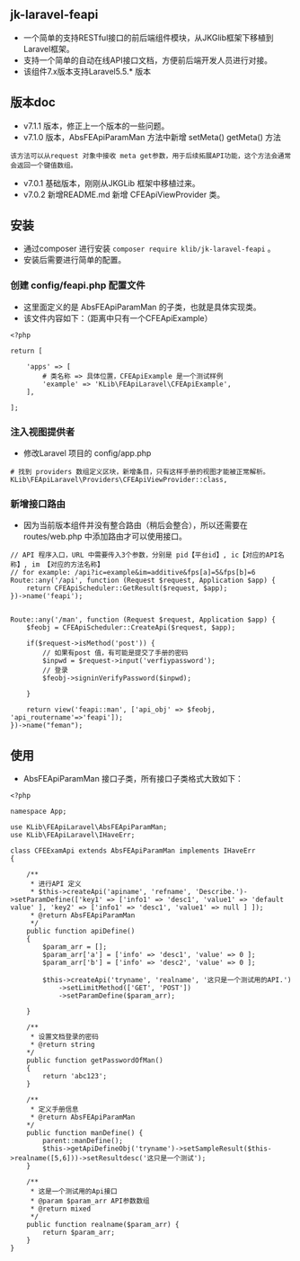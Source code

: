 ## jk-laravel-feapi

* 一个简单的支持RESTful接口的前后端组件模块，从JKGlib框架下移植到Laravel框架。
* 支持一个简单的自动在线API接口文档，方便前后端开发人员进行对接。
* 该组件7.x版本支持Laravel5.5.* 版本

## 版本doc

* v7.1.1 版本，修正上一个版本的一些问题。
* v7.1.0 版本，AbsFEApiParamMan 方法中新增 setMeta() getMeta() 方法
```
该方法可以从request 对象中接收 meta get参数，用于后续拓展API功能，这个方法会通常会返回一个键值数组。
```
* v7.0.1 基础版本，刚刚从JKGLib 框架中移植过来。
* v7.0.2 新增README.md 新增 CFEApiViewProvider 类。

## 安装

* 通过composer 进行安装 `composer require klib/jk-laravel-feapi` 。
* 安装后需要进行简单的配置。

### 创建 config/feapi.php 配置文件
* 这里面定义的是 AbsFEApiParamMan 的子类，也就是具体实现类。
* 该文件内容如下：（距离中只有一个CFEApiExample）
```
<?php

return [

    'apps' => [
        # 类名称 => 具体位置，CFEApiExample 是一个测试样例
        'example' => 'KLib\FEApiLaravel\CFEApiExample',
    ],

];

```

### 注入视图提供者
* 修改Laravel 项目的 config/app.php
```
# 找到 providers 数组定义区块，新增条目，只有这样手册的视图才能被正常解析。
KLib\FEApiLaravel\Providers\CFEApiViewProvider::class,

```

### 新增接口路由
* 因为当前版本组件并没有整合路由（稍后会整合），所以还需要在 routes/web.php 中添加路由才可以使用接口。

```
// API 程序入口，URL 中需要传入3个参数，分别是 pid【平台id】, ic【对应的API名称】, im 【对应的方法名称】
// for example: /api?ic=example&im=additive&fps[a]=5&fps[b]=6
Route::any('/api', function (Request $request, Application $app) {
    return CFEApiScheduler::GetResult($request, $app);
})->name('feapi');


Route::any('/man', function (Request $request, Application $app) {
    $feobj = CFEApiScheduler::CreateApi($request, $app);

    if($request->isMethod('post')) {
        // 如果有post 值，有可能是提交了手册的密码
        $inpwd = $request->input('verfiypassword');
        // 登录
        $feobj->signinVerifyPassword($inpwd);

    }

    return view('feapi::man', ['api_obj' => $feobj, 'api_routername'=>'feapi']);
})->name("feman");

```

## 使用

* AbsFEApiParamMan 接口子类，所有接口子类格式大致如下：

```
<?php

namespace App;

use KLib\FEApiLaravel\AbsFEApiParamMan;
use KLib\FEApiLaravel\IHaveErr;

class CFEExamApi extends AbsFEApiParamMan implements IHaveErr
{

    /**
     * 进行API 定义
     * $this->createApi('apiname', 'refname', 'Describe.')->setParamDefine(['key1' => ['info1' => 'desc1', 'value1' => 'default value' ], 'key2' => ['info1' => 'desc1', 'value1' => null ] ]);
     * @return AbsFEApiParamMan
     */
    public function apiDefine()
    {
        $param_arr = [];
        $param_arr['a'] = ['info' => 'desc1', 'value' => 0 ];
        $param_arr['b'] = ['info' => 'desc2', 'value' => 0 ];

        $this->createApi('tryname', 'realname', '这只是一个测试用的API.')
            ->setLimitMethod(['GET', 'POST'])
            ->setParamDefine($param_arr);

    }

    /**
     * 设置文档登录的密码
     * @return string
    */
    public function getPasswordOfMan()
    {
        return 'abc123';
    }

    /**
     * 定义手册信息
     * @return AbsFEApiParamMan
    */
    public function manDefine() {
        parent::manDefine();
        $this->getApiDefineObj('tryname')->setSampleResult($this->realname([5,6]))->setResultdesc('这只是一个测试');
    }

    /**
     * 这是一个测试用的Api接口
     * @param $param_arr API参数数组
     * @return mixed
     */
    public function realname($param_arr) {
        return $param_arr;
    }
}

```
